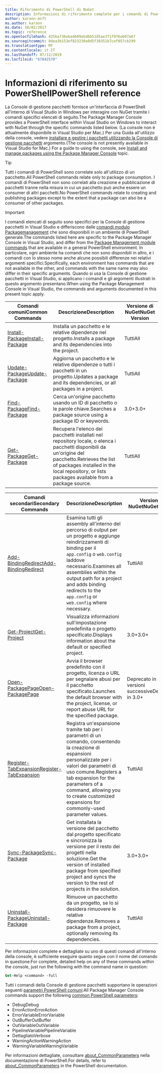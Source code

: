 ```yaml
---
title: Riferimento di PowerShell di NuGet
description: Informazioni di riferimento complete per i comandi di PowerShell disponibili nella Console di gestione pacchetti NuGet in Visual Studio.
author: karann-msft
ms.author: karann
ms.date: 10/02/2017
ms.topic: reference
ms.openlocfilehash: 425ba736eba4609ebd6b5185ae3f1f976ab07a67
ms.sourcegitcommit: 0dea3b153ef823230a9d5f38351b7cef057cb299
ms.translationtype: MT
ms.contentlocale: it-IT
ms.lasthandoff: 07/12/2019
ms.locfileid: "67842570"
---
```

# <a name="powershell-reference"></a><span data-ttu-id="21dcd-103">Informazioni di riferimento su PowerShell</span><span class="sxs-lookup"><span data-stu-id="21dcd-103">PowerShell reference</span></span>

<span data-ttu-id="21dcd-104">La Console di gestione pacchetti fornisce un'interfaccia di PowerShell all'interno di Visual Studio in Windows per interagire con NuGet tramite i comandi specifici elencati di seguito.</span><span class="sxs-lookup"><span data-stu-id="21dcd-104">The Package Manager Console provides a PowerShell interface within Visual Studio on Windows to interact with NuGet through the specific commands listed below.</span></span> <span data-ttu-id="21dcd-105">(La console non è attualmente disponibile in Visual Studio per Mac.) Per una Guida all'utilizzo della console, vedere [installare e gestire i pacchetti utilizzando la Console di gestione pacchetti](../tools/package-manager-console.md) argomento.</span><span class="sxs-lookup"><span data-stu-id="21dcd-105">(The console is not presently available in Visual Studio for Mac.) For a guide to using the console, see [Install and manage packages using the Package Manager Console](../tools/package-manager-console.md) topic.</span></span>

> [!Tip]
> <span data-ttu-id="21dcd-106">Tutti i comandi di PowerShell sono correlate solo all'utilizzo di un pacchetto.</span><span class="sxs-lookup"><span data-stu-id="21dcd-106">All PowerShell commands relate only to package consumption.</span></span> <span data-ttu-id="21dcd-107">I comandi di PowerShell non sono correlati alla creazione e pubblicazione di pacchetti tranne nella misura in cui un pacchetto può anche essere un consumer di altri pacchetti.</span><span class="sxs-lookup"><span data-stu-id="21dcd-107">No PowerShell commands relate to creating and publishing packages except to the extent that a package can also be a consumer of other packages.</span></span>

> [!Important]
> <span data-ttu-id="21dcd-108">I comandi elencati di seguito sono specifici per la Console di gestione pacchetti in Visual Studio e differiscono dalle [comandi modulo Packagemanagement](/powershell/module/packagemanagement/?view=powershell-6) che sono disponibili in un ambiente di PowerShell generale.</span><span class="sxs-lookup"><span data-stu-id="21dcd-108">The commands listed here are specific to the Package Manager Console in Visual Studio, and differ from the [Package Management module commands](/powershell/module/packagemanagement/?view=powershell-6) that are available in a general PowerShell environment.</span></span> <span data-ttu-id="21dcd-109">In particolare, ogni ambiente ha comandi che non sono disponibili in altro, e i comandi con lo stesso nome anche alcune possibili differenze nei relativi argomenti specifici.</span><span class="sxs-lookup"><span data-stu-id="21dcd-109">Specifically, each environment has commands that are not available in the other, and commands with the same name may also differ in their specific arguments.</span></span> <span data-ttu-id="21dcd-110">Quando si usa la Console di gestione pacchetti in Visual Studio, si applicano i comandi e gli argomenti illustrati in questo argomento presentano.</span><span class="sxs-lookup"><span data-stu-id="21dcd-110">When using the Package Management Console in Visual Studio, the commands and arguments documented in this present topic apply.</span></span>

| <span data-ttu-id="21dcd-111">Comandi comuni</span><span class="sxs-lookup"><span data-stu-id="21dcd-111">Common Commands</span></span> | <span data-ttu-id="21dcd-112">Descrizione</span><span class="sxs-lookup"><span data-stu-id="21dcd-112">Description</span></span> | <span data-ttu-id="21dcd-113">Versione di NuGet</span><span class="sxs-lookup"><span data-stu-id="21dcd-113">NuGet Version</span></span> |
| --- | --- | --- |
| [<span data-ttu-id="21dcd-114">Install-Package</span><span class="sxs-lookup"><span data-stu-id="21dcd-114">Install-Package</span></span>](ps-ref-install-package.md) | <span data-ttu-id="21dcd-115">Installa un pacchetto e le relative dipendenze nel progetto.</span><span class="sxs-lookup"><span data-stu-id="21dcd-115">Installs a package and its dependencies into the project.</span></span> | <span data-ttu-id="21dcd-116">Tutti</span><span class="sxs-lookup"><span data-stu-id="21dcd-116">All</span></span> |
| [<span data-ttu-id="21dcd-117">Update-Package</span><span class="sxs-lookup"><span data-stu-id="21dcd-117">Update-Package</span></span>](ps-ref-update-package.md) | <span data-ttu-id="21dcd-118">Aggiorna un pacchetto e le relative dipendenze o tutti i pacchetti in un progetto.</span><span class="sxs-lookup"><span data-stu-id="21dcd-118">Updates a package and its dependencies, or all packages in a project.</span></span> | <span data-ttu-id="21dcd-119">Tutti</span><span class="sxs-lookup"><span data-stu-id="21dcd-119">All</span></span> |
| [<span data-ttu-id="21dcd-120">Find-Package</span><span class="sxs-lookup"><span data-stu-id="21dcd-120">Find-Package</span></span>](ps-ref-find-package.md) | <span data-ttu-id="21dcd-121">Cerca un'origine pacchetto usando un ID di pacchetto o le parole chiave.</span><span class="sxs-lookup"><span data-stu-id="21dcd-121">Searches a package source using a package ID or keywords.</span></span> | <span data-ttu-id="21dcd-122">3.0+</span><span class="sxs-lookup"><span data-stu-id="21dcd-122">3.0+</span></span> |
| [<span data-ttu-id="21dcd-123">Get-Package</span><span class="sxs-lookup"><span data-stu-id="21dcd-123">Get-Package</span></span>](ps-ref-get-package.md) | <span data-ttu-id="21dcd-124">Recupera l'elenco dei pacchetti installati nel repository locale, o elenca i pacchetti disponibili da un'origine del pacchetto.</span><span class="sxs-lookup"><span data-stu-id="21dcd-124">Retrieves the list of packages installed in the local repository, or lists packages available from a package source.</span></span> | <span data-ttu-id="21dcd-125">Tutti</span><span class="sxs-lookup"><span data-stu-id="21dcd-125">All</span></span> |

| <span data-ttu-id="21dcd-126">Comandi secondari</span><span class="sxs-lookup"><span data-stu-id="21dcd-126">Secondary Commands</span></span> | <span data-ttu-id="21dcd-127">Descrizione</span><span class="sxs-lookup"><span data-stu-id="21dcd-127">Description</span></span> | <span data-ttu-id="21dcd-128">Versione di NuGet</span><span class="sxs-lookup"><span data-stu-id="21dcd-128">NuGet Version</span></span> |
| --- | --- | --- |
| [<span data-ttu-id="21dcd-129">Add-BindingRedirect</span><span class="sxs-lookup"><span data-stu-id="21dcd-129">Add-BindingRedirect</span></span>](ps-ref-add-bindingredirect.md) | <span data-ttu-id="21dcd-130">Esamina tutti gli assembly all'interno del percorso di output per un progetto e aggiunge reindirizzamenti di binding per il `app.config` o `web.config` laddove necessario.</span><span class="sxs-lookup"><span data-stu-id="21dcd-130">Examines all assemblies within the output path for a project and adds binding redirects to the `app.config` or `web.config` where necessary.</span></span> | <span data-ttu-id="21dcd-131">Tutti</span><span class="sxs-lookup"><span data-stu-id="21dcd-131">All</span></span> |
| [<span data-ttu-id="21dcd-132">Get-Project</span><span class="sxs-lookup"><span data-stu-id="21dcd-132">Get-Project</span></span>](ps-ref-get-project.md) | <span data-ttu-id="21dcd-133">Visualizza informazioni sull'impostazione predefinita o progetto specificato.</span><span class="sxs-lookup"><span data-stu-id="21dcd-133">Displays information about the default or specified project.</span></span> | <span data-ttu-id="21dcd-134">3.0+</span><span class="sxs-lookup"><span data-stu-id="21dcd-134">3.0+</span></span> |
| [<span data-ttu-id="21dcd-135">Open-PackagePage</span><span class="sxs-lookup"><span data-stu-id="21dcd-135">Open-PackagePage</span></span>](ps-ref-open-packagepage.md) | <span data-ttu-id="21dcd-136">Avvia il browser predefinito con il progetto, licenza o URL per segnalare abusi per il pacchetto specificato.</span><span class="sxs-lookup"><span data-stu-id="21dcd-136">Launches the default browser with the project, license, or report abuse URL for the specified package.</span></span> | <span data-ttu-id="21dcd-137">Deprecato in 3.0 e versioni successive</span><span class="sxs-lookup"><span data-stu-id="21dcd-137">Deprecated in 3.0+</span></span> |
| [<span data-ttu-id="21dcd-138">Register-TabExpansion</span><span class="sxs-lookup"><span data-stu-id="21dcd-138">Register-TabExpansion</span></span>](ps-ref-register-tabexpansion.md) | <span data-ttu-id="21dcd-139">Registra un'espansione tramite tab per i parametri di un comando, consentendo la creazione di espansioni personalizzate per i valori dei parametri di uso comune.</span><span class="sxs-lookup"><span data-stu-id="21dcd-139">Registers a tab expansion for the parameters of a command, allowing you to create customized expansions for commonly-used parameter values.</span></span> | <span data-ttu-id="21dcd-140">Tutti</span><span class="sxs-lookup"><span data-stu-id="21dcd-140">All</span></span> |
| [<span data-ttu-id="21dcd-141">Sync-Package</span><span class="sxs-lookup"><span data-stu-id="21dcd-141">Sync-Package</span></span>](ps-ref-sync-package.md) | <span data-ttu-id="21dcd-142">Get installata la versione del pacchetto dal progetto specificato e sincronizza la versione per il resto dei progetti nella soluzione.</span><span class="sxs-lookup"><span data-stu-id="21dcd-142">Get the version of installed package from specified project and syncs the version to the rest of projects in the solution.</span></span> | <span data-ttu-id="21dcd-143">3.0+</span><span class="sxs-lookup"><span data-stu-id="21dcd-143">3.0+</span></span> |
| [<span data-ttu-id="21dcd-144">Uninstall-Package</span><span class="sxs-lookup"><span data-stu-id="21dcd-144">Uninstall-Package</span></span>](ps-ref-uninstall-package.md) | <span data-ttu-id="21dcd-145">Rimuove un pacchetto da un progetto, se lo si desidera rimuovere le relative dipendenze.</span><span class="sxs-lookup"><span data-stu-id="21dcd-145">Removes a package from a project, optionally removing its dependencies.</span></span> | <span data-ttu-id="21dcd-146">Tutti</span><span class="sxs-lookup"><span data-stu-id="21dcd-146">All</span></span> |

<span data-ttu-id="21dcd-147">Per informazioni complete e dettagliate su uno di questi comandi all'interno della console, è sufficiente eseguire quanto segue con il nome del comando in questione:</span><span class="sxs-lookup"><span data-stu-id="21dcd-147">For complete, detailed help on any of these commands within the console, just run the following with the command name in question:</span></span>

```ps
Get-Help <command> -full
```

<span data-ttu-id="21dcd-148">Tutti i comandi della Console di gestione pacchetti supportano le operazioni seguenti [parametri PowerShell comuni](http://go.microsoft.com/fwlink/?LinkID=113216):</span><span class="sxs-lookup"><span data-stu-id="21dcd-148">All Package Manager Console commands support the following [common PowerShell parameters](http://go.microsoft.com/fwlink/?LinkID=113216):</span></span>

- <span data-ttu-id="21dcd-149">Debug</span><span class="sxs-lookup"><span data-stu-id="21dcd-149">Debug</span></span>
- <span data-ttu-id="21dcd-150">ErrorAction</span><span class="sxs-lookup"><span data-stu-id="21dcd-150">ErrorAction</span></span>
- <span data-ttu-id="21dcd-151">ErrorVariable</span><span class="sxs-lookup"><span data-stu-id="21dcd-151">ErrorVariable</span></span>
- <span data-ttu-id="21dcd-152">OutBuffer</span><span class="sxs-lookup"><span data-stu-id="21dcd-152">OutBuffer</span></span>
- <span data-ttu-id="21dcd-153">OutVariable</span><span class="sxs-lookup"><span data-stu-id="21dcd-153">OutVariable</span></span>
- <span data-ttu-id="21dcd-154">PipelineVariable</span><span class="sxs-lookup"><span data-stu-id="21dcd-154">PipelineVariable</span></span>
- <span data-ttu-id="21dcd-155">Dettagliato</span><span class="sxs-lookup"><span data-stu-id="21dcd-155">Verbose</span></span>
- <span data-ttu-id="21dcd-156">WarningAction</span><span class="sxs-lookup"><span data-stu-id="21dcd-156">WarningAction</span></span>
- <span data-ttu-id="21dcd-157">WarningVariable</span><span class="sxs-lookup"><span data-stu-id="21dcd-157">WarningVariable</span></span>

<span data-ttu-id="21dcd-158">Per informazioni dettagliate, consultare [about_CommonParameters](http://go.microsoft.com/fwlink/?LinkID=113216) nella documentazione di PowerShell.</span><span class="sxs-lookup"><span data-stu-id="21dcd-158">For details, refer to [about_CommonParameters](http://go.microsoft.com/fwlink/?LinkID=113216) in the PowerShell documentation.</span></span>
